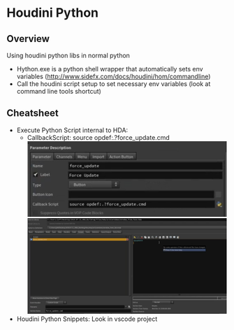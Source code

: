 # Houdini Python

## Overview
Using houdini python libs in normal python
  - Hython.exe is a python shell wrapper that automatically sets env variables (http://www.sidefx.com/docs/houdini/hom/commandline)
  - Call the houdini script setup to set necessary env variables (look at command line tools shortcut)

## Cheatsheet
- Execute Python Script internal to HDA:
  - CallbackScript: source opdef:.?force_update.cmd
    ![](../assets/hou_exec_pyscript1.png)
    ![](../assets/hou_exec_pyscript2.png)
- Houdini Python Snippets: Look in vscode project
